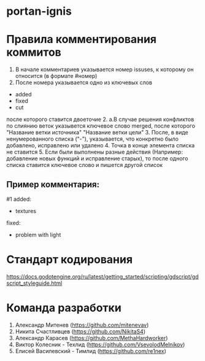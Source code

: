 # portan-ignis


# Правила комментирования коммитов
1. В начале комментариев указывается номер issuses, к которому он относится (в формате #номер)
2. После номера указывается одно из ключевых слов
- added 
- fixed 
- cut 

после которого ставится двоеточие
2. а.В случае решения конфликтов по слиянию веток указывется ключевое слово merged, после которого "Название ветки источника" "Название ветки цели"
3. После, в виде ненумерованного списка ("-"), указывается, что конкретно было добавлено, исправлено или удалено
4. Точка в конце элемента списка не ставится
5. Если были выполнены разные действия (Например: добавление новых функций и исправление старых), то после одного списка ставится ключевое слово и пишется другой список

## Пример комментария:
#1 added:
- textures

fixed:
- problem with light 


# Стандарт кодирования
https://docs.godotengine.org/ru/latest/getting_started/scripting/gdscript/gdscript_styleguide.html


# Команда разработки
1. Александр Митенев (https://github.com/mitenevav)
2. Никита Счастливцев (https://github.com/NikitaS4)
3. Александр Карасев (https://github.com/MethaHardworker)
4. Виктор Колесник - Техлид (https://github.com/VsevolodMelnikov)
5. Елисей Василевский - Тимлид (https://github.com/re1nex)
